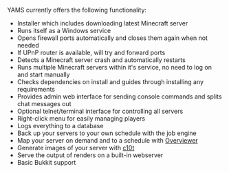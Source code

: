 YAMS currently offers the following functionality:

  * Installer which includes downloading latest Minecraft server
  * Runs itself as a Windows service
  * Opens firewall ports automatically and closes them again when not needed
  * If UPnP router is available, will try and forward ports
  * Detects a Minecraft server crash and automatically restarts
  * Runs multiple Minecraft servers within it's service, no need to log on and start manually
  * Checks dependencies on install and guides through installing any requirements
  * Provides admin web interface for sending console commands and splits chat messages out
  * Optional telnet/terminal interface for controlling all servers
  * Right-click menu for easily managing players
  * Logs everything to a database
  * Back up your servers to your own schedule with the job engine
  * Map your server on demand and to a schedule with [Overviewer](https://github.com/overviewer/Minecraft-Overviewer)
  * Generate images of your server with [c10t](https://github.com/udoprog/c10t)
  * Serve the output of renders on a built-in webserver
  * Basic Bukkit support